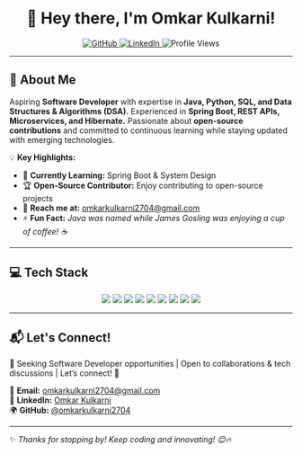 <h1 align="center">  
  👋 Hey there, I'm Omkar Kulkarni!  
</h1>

<p align="center">
  <a href="https://github.com/omkarkulkarni2704">
    <img src="https://img.shields.io/badge/GitHub-%40omkarkulkarni-239a3b.svg" alt="GitHub" />
  </a>
  <a href="https://www.linkedin.com/in/omkarkulkarni-dev/">
    <img src="https://img.shields.io/badge/LinkedIn-%40omkarkulkarni-0c66c3.svg" alt="LinkedIn" />
  </a>
  <img src="https://komarev.com/ghpvc/?username=omkarkulkarni2704&label=Profile%20Views&color=0e75b6&style=flat" alt="Profile Views" />
</p>

---

## 🌟 **About Me**
Aspiring **Software Developer** with expertise in **Java, Python, SQL, and Data Structures & Algorithms (DSA).** Experienced in **Spring Boot, REST APIs, Microservices, and Hibernate.** Passionate about **open-source contributions** and committed to continuous learning while staying updated with emerging technologies.


💡 **Key Highlights:**  
- 🌱 **Currently Learning:** Spring Boot & System Design  
- 🏆 **Open-Source Contributor:** Enjoy contributing to open-source projects  
- 📧 **Reach me at:** omkarkulkarni2704@gmail.com  
- ⚡ **Fun Fact:** *Java was named while James Gosling was enjoying a cup of coffee! ☕*

---

## 💻 Tech Stack  
<p align="center">
  <img src="https://img.shields.io/badge/Java-%23ED8B00.svg?style=for-the-badge&logo=openjdk&logoColor=white">
  <img src="https://img.shields.io/badge/Python-3670A0?style=for-the-badge&logo=python&logoColor=ffdd54">
  <img src="https://img.shields.io/badge/SQL-%2300758F.svg?style=for-the-badge&logo=postgresql&logoColor=white">
  <img src="https://img.shields.io/badge/Spring_Boot-6DB33F?style=for-the-badge&logo=springboot&logoColor=white">
  <img src="https://img.shields.io/badge/Hibernate-59666C?style=for-the-badge&logo=Hibernate&logoColor=white">
  <img src="https://img.shields.io/badge/REST_APIs-%23232F3E.svg?style=for-the-badge&logo=swagger&logoColor=white">  
  <img src="https://img.shields.io/badge/GitHub-181717?style=for-the-badge&logo=github&logoColor=white">
  <img src="https://img.shields.io/badge/VS_Code-007ACC?style=for-the-badge&logo=visualstudiocode&logoColor=white">
  <img src="https://img.shields.io/badge/IntelliJ_IDEA-000000.svg?style=for-the-badge&logo=intellij-idea&logoColor=white">
</p>

---

## 📬 Let's Connect!  
💼 Seeking Software Developer opportunities | Open to collaborations & tech discussions | Let’s connect! 🚀  

📧 **Email:** [omkarkulkarni2704@gmail.com](mailto:omkarkulkarni2704@gmail.com)  
📌 **LinkedIn:** [Omkar Kulkarni](https://www.linkedin.com/in/omkarkulkarni-dev/)  
🌍 **GitHub:** [@omkarkulkarni2704](https://github.com/omkarkulkarni2704)  



---

✨ _Thanks for stopping by! Keep coding and innovating! 😊🔥_












<!-- Proudly created with GPRM ( https://gprm.itsvg.in ) -->
